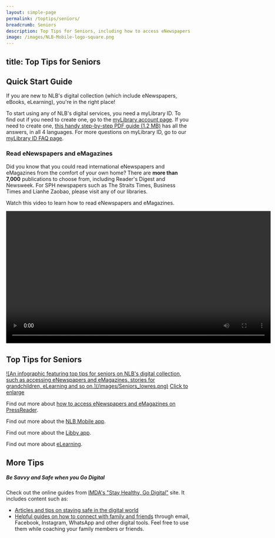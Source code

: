 ```yaml
---
layout: simple-page
permalink: /toptips/seniors/
breadcrumb: Seniors
description: Top Tips for Seniors, including how to access eNewspapers and eMagazines, stories for grandchildren, eLearning and more
image: /images/NLB-Mobile-logo-square.png
---
```


title: Top Tips for Seniors
---
<h2>Quick Start Guide</h2>
If you are new to NLB's digital collection (which include eNewspapers, eBooks, eLearning), you're in the right place!
<p>To start using any of NLB's digital services, you need a myLibrary ID. To find out if you need to create one, go to the <a href="https://account.nlb.gov.sg" target="_blank">myLibrary account page</a>. If you need to create one, <a href="/images/mylibrary_guide_TOYL.pdf" target="_blank"> this handy step-by-step PDF guide (1.2 MB)</a> has all the answers, in all 4 languages. For more questions on myLibrary ID, go to our <a href="/get-started-with/myLibrary/#mylibrary" target="_blank">myLibrary ID FAQ page</a>.</p>

<h3>Read eNewspapers and eMagazines</h3>
Did you know that you could read international eNewspapers and eMagazines from the comfort of your own home? There are <b>more than 7,000</b> publications to choose from, including Reader's Digest and Newsweek. For SPH newspapers such as The Straits Times, Business Times and Lianhe Zaobao, please visit any of our libraries. 
<p>Watch this video to learn how to read eNewspapers and eMagazines.</p>
<div class="vd">
     <video width="720px" controls>
  <source src="/images/PressReaderVideo_PXS_NLBLogo.mp4" type="video/mp4" />
</video>
</div>

<p><h2>Top Tips for Seniors</h2></p>
<a href="/images/Seniors.png">![An infographic featuring top tips for seniors on NLB's digital collection, such as accessing eNewspapers and eMagazines, stories for grandchildren, eLearning and so on.](/images/Seniors_lowres.png)</a>
<a href="/images/Seniors.png">Click to enlarge</a>

<p>Find out more about <a href="/get-started-with/PressReader/">how to access eNewspapers and eMagazines on PressReader</a>.</p>
<p>Find out more about the <a href="/get-started-with/nlb-mobile/">NLB Mobile app</a>.</p>
<p>Find out more about the <a href="/get-started-with/Libby/">Libby app</a>.</p>
<p>Find out more about <a href="/get-started-with/lynda/">eLearning</a>.</p>

<p><h2>More Tips</h2></p>
<p><h5>Be Savvy and Safe when you Go Digital</h5></p>
Check out the online guides from <a href="https://imsilver.imda.gov.sg/stay-healthy-go-digital/" target="_blank">IMDA's "Stay Healthy, Go Digital"</a> site. It includes content such as:
<ul>
<li><a href="https://imsilver.imda.gov.sg/learn-digital-skills/learn-online/cyber-security-bds/" target="_blank">Articles and tips on staying safe in the digital world</a></li>
<li><a href="https://imsilver.imda.gov.sg/learn-digital-skills/learn-online/e-communications-bds/" target="_blank">Helpful guides on how to connect with family and friends</a> through email, Facebook, Instagram, WhatsApp and other digital tools. Feel free to use them while coaching your family members or friends.</li>
</ul>

